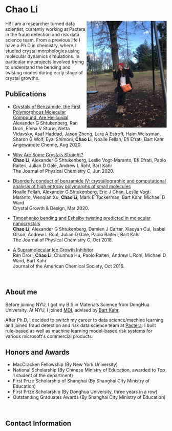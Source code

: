 # Chao Li

  <img align="right" src="doc/info/ChaoLi_CentralPark2020.JPG" width="250">

  <!-- <img src="doc/info/ChaoLi_CentralPark2020.JPG" width="200" class="align-right" > -->
  <!-- ![image-title-here](doc/info/ChaoLi_CentralPark2020.JPG){: .align-right width="200"} -->
  
  Hi! I am a researcher turned data scientist, currently working at Pactera in the fraud detection and risk data science team. From a previous life I have a Ph.D in chemistry, where I studied crystal morphologies using molecular dynamics simulations. In particular my projects involved trying to understand the bending and twisting modes during early stage of crystal growths.



## Publications

* [Crystals of Benzamide, the First Polymorphous Molecular Compound, Are Helicoidal](https://onlinelibrary.wiley.com/doi/abs/10.1002/ange.202005738)   
  Alexander G Shtukenberg, Ran Drori, Elena V Sturm, Netta Vidavsky, Asaf Haddad, Jason Zheng, Lara A Estroff, Haim Weissman, Sharon G Wolf, Eyal Shimoni, **Chao Li**, Noalle Fellah, Efi Efrati, Bart Kahr  
  Angewandte Chemie, Aug 2020.

*   [Why Are Some Crystals Straight?](https://pubs.acs.org/doi/abs/10.1021/acs.jpcc.0c04258)  
  **Chao Li**, Alexander G Shtukenberg, Leslie Vogt-Maranto, Efi Efrati, Paolo Raiteri, Julian D Gale, Andrew L Rohl, Bart Kahr       
  The Journal of Physical Chemistry C, Jun 2020. 
  
* [Disorderly conduct of benzamide IV: crystallographic and computational analysis of high entropy polymorphs of small molecules](https://pubs.acs.org/doi/abs/10.1021/acs.cgd.0c00096)   
  Noalle Fellah, Alexander G Shtukenberg, Eric J Chan, Leslie Vogt-Maranto, Wenqian Xu, **Chao Li**, Mark E Tuckerman, Bart Kahr, Michael D Ward   
  Crystal Growth & Design, Mar 2020.
  
* [Timoshenko bending and Eshelby twisting predicted in molecular nanocrystals](https://pubs.acs.org/doi/abs/10.1021/acs.jpcc.8b08261)   
  **Chao Li**, Alexander G Shtukenberg, Damien J Carter, Xiaoyan Cui, Isabel Olson, Andrew L Rohl, Julian D Gale, Paolo Raiteri, Bart Kahr  
  The Journal of Physical Chemistry C, Oct 2018. 

* [A Supramolecular Ice Growth Inhibitor](https://pubs.acs.org/doi/abs/10.1021/jacs.6b08267)   
  Ran Drori, **Chao Li**, Chunhua Hu, Paolo Raiteri, Andrew L Rohl, Michael D Ward, Bart Kahr  
  Journal of the American Chemical Society, Oct 2016. 
  
<br>

## About me

Before joining NYU, I got my B.S in Materials Science from DongHua University. At NYU, I joined [MDI](https://www.nyumdi.com/), advised by [Bart Kahr](https://www.kahrlab.com/).

After Ph.D, I decided to switch my career to data science/machine learning and joined fraud detection and risk data science team at [Pactera](https://en.pactera.com/). I built rule-based as well as machine learning model-based risk systems for various microsoft's commercial products.


## Honors and Awards

* MacCracken Fellowship (By New York University)   
* National Scholarship (By Chinese Ministry of Education, awarded to Top 1 student of the department)  
* First Prize Scholarship of Shanghai (By Shanghai City Ministry of Education)   
* First Prize Scholarship (By Donghua University, three years in a row)  
* Outstanding Graduates Awards (By Shanghai City Ministry of Education)  

<br>

## Contact Information

<!-- email: chaoli930712 at gmail.com -->

